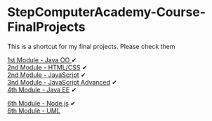 # StepComputerAcademy-Course-FinalProjects
 This is a shortcut for my final projects. Please check them
 
 <a href="https://github.com/ArthurAlesi/StepCourse-1stModule-Final-Project-JAVA">1st Module - Java OO </a>   ✔ <br>
 <a href="https://github.com/ArthurAlesi/Step-Restaurant-project">2nd Module - HTML/CSS</a>  ✔   <br>
 <a href="https://github.com/ArthurAlesi/StepCourse-2ndModule-Final-Project-JAVASCRIPT">2nd Module - JavaScript</a> ✔  <br>
 <a href="https://github.com/ArthurAlesi/StepCourse-3rdModule-Final-Project-JAVASCRIPT-Advanced">3nd Module - JavaScript Advanced</a>  ✔  <br>
 <a href="https://github.com/ArthurAlesi/StepCourse-4thModule-Final-Project-JAVA-EE">4th Module - Java EE</a>  ✔  <br>

 <a href="https://github.com/ArthurAlesi/StepCourse-6thModule-Final-Project-NodeJs">6th Module - Node.js</a>  ✔  <br>
 <a href="/">6th Module - UML</a> <br>
